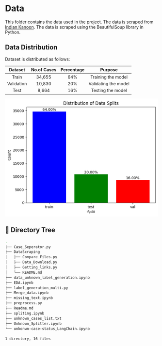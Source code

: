 # Data

This folder contains the data used in the project. The data is scraped from [Indian Kanoon](https://indiankanoon.org/). The data is scraped using the BeautifulSoup library in Python.

## Data Distribution

Dataset is distributed as follows:

|  Dataset   | No.of Cases | Percentage |       Purpose        |
| :--------: | :---------: | :--------: | :------------------: |
|   Train    |   34,655    |    64%     |  Training the model  |
| Validation |   10,830    |    20%     | Validating the model |
|    Test    |    8,664    |    16%     |  Testing the model   |

![Data Distribution](../assets/data_split.png)

## 📂 Directory Tree

```bash
.
├── Case_Seperator.py
├── DataScraping
│   ├── Compare_Files.py
│   ├── Data_Download.py
│   ├── Getting_links.py
│   └── README.md
├── data_unknown_label_generation.ipynb
├── EDA.ipynb
├── label_generation_multi.py
├── Merge_data.ipynb
├── missing_text.ipynb
├── preprocess.py
├── Readme.md
├── spliting.ipynb
├── unknown_cases_list.txt
├── Unknown_Splitter.ipynb
└── unkonwn-case-status_LangChain.ipynb

1 directory, 16 files
```
